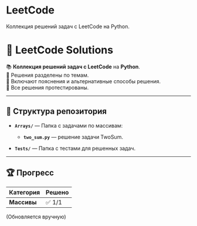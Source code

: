 # LeetCode
Коллекция решений задач с LeetCode на Python. 
# 🚀 LeetCode Solutions

📚 **Коллекция решений задач с LeetCode** на **Python**.  
🔹 Решения разделены по темам.  
🔹 Включают пояснения и альтернативные способы решения.  
🔹 Все решения протестированы.

---

## 📁 **Структура репозитория**

- **`Arrays/`** — Папка с задачами по массивам:
    - **`two_sum.py`** — решение задачи TwoSum.

- **`Tests/`** — Папка с тестами для решенных задач.

---

## 🏆 **Прогресс**

| Категория             | Решено |
|----------------------|-------|
| **Массивы**         | ✅ 1/1 |

(Обновляется вручную)

